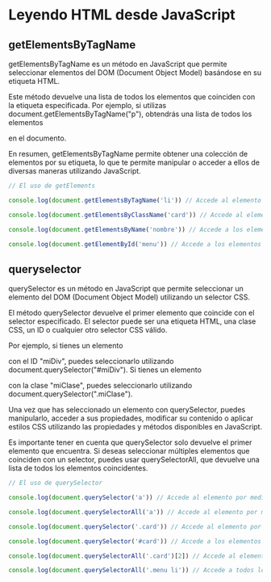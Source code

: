 # Leyendo HTML desde JavaScript

## getElementsByTagName

getElementsByTagName es un método en JavaScript que permite seleccionar elementos del DOM (Document Object Model) basándose en su etiqueta HTML.

Este método devuelve una lista de todos los elementos que coinciden con la etiqueta especificada. Por ejemplo, si utilizas document.getElementsByTagName("p"), obtendrás una lista de todos los elementos <p> en el documento.

En resumen, getElementsByTagName permite obtener una colección de elementos por su etiqueta, lo que te permite manipular o acceder a ellos de diversas maneras utilizando JavaScript.

```js
// El uso de getElements

console.log(document.getElementsByTagName('li')) // Accede al elemento por medio de la etiqueta 'li'

console.log(document.getElementsByClassName('card')) // Accede al elemento por medio de la clase 'card'

console.log(document.getElementsByName('nombre')) // Accede a los elementos por medio del atributo 'name' del documento, name se utiliza en los formularios

console.log(document.getElementById('menu')) // Accede a los elementos por medio del identificador 'menu'
```

## queryselector

querySelector es un método en JavaScript que permite seleccionar un elemento del DOM (Document Object Model) utilizando un selector CSS.

El método querySelector devuelve el primer elemento que coincide con el selector especificado. El selector puede ser una etiqueta HTML, una clase CSS, un ID o cualquier otro selector CSS válido.

Por ejemplo, si tienes un elemento <div> con el ID "miDiv", puedes seleccionarlo utilizando document.querySelector("#miDiv"). Si tienes un elemento <p> con la clase "miClase", puedes seleccionarlo utilizando document.querySelector(".miClase").

Una vez que has seleccionado un elemento con querySelector, puedes manipularlo, acceder a sus propiedades, modificar su contenido o aplicar estilos CSS utilizando las propiedades y métodos disponibles en JavaScript.

Es importante tener en cuenta que querySelector solo devuelve el primer elemento que encuentra. Si deseas seleccionar múltiples elementos que coinciden con un selector, puedes usar querySelectorAll, que devuelve una lista de todos los elementos coincidentes.

```js
// El uso de querySelector

console.log(document.querySelector('a')) // Accede al elemento por medio de la etiqueta 'a'. Accede solo a el primer elemento de tipo 'a' del documento.

console.log(document.querySelectorAll('a')) // Accede al elemento por medio de la etiqueta 'a'. Accede a todos los elemento de tipo 'a' del documento.

console.log(document.querySelector('.card')) // Accede al elemento por medio de la clase id '.card'

console.log(document.querySelector('#card')) // Accede a los elementos por medio del identificador class '#card'

console.log(document.querySelectorAll('.card')[2]) // Accede al elemento por medio de la class '.card' y busca el elemento en la posicion indicada

console.log(document.querySelectorAll('.menu li')) // Accede a todos los elementos 'li' que tengan la clase 'menu'
```